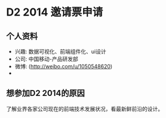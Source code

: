 # D2 2014 邀请票申请

## 个人资料

- 兴趣: 数据可视化、前端组件化、ui设计
- 公司: 中国移动-产品研发部
- 微博: (http://weibo.com/u/1050548620) 
- 

## 想参加D2 2014的原因

了解业界各家公司现在的前端技术发展状况，看最新鲜前沿的设计。
